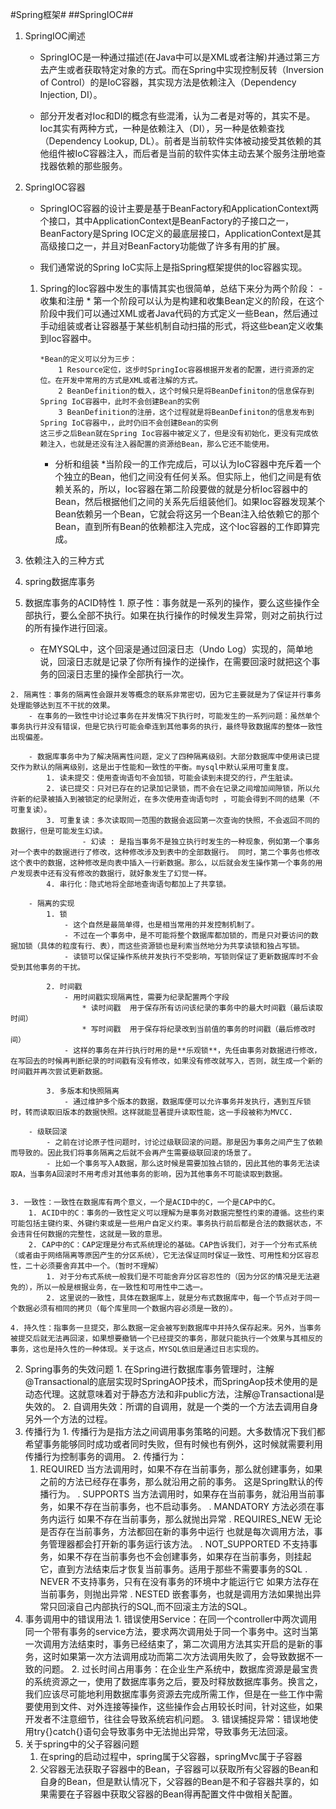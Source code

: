 #Spring框架#
##SpringIOC##
1. SpringIOC阐述
	* SpringIOC是一种通过描述(在Java中可以是XML或者注解)并通过第三方去产生或者获取特定对象的方式。而在Spring中实现控制反转（Inversion of Control）的是IoC容器，其实现方法是依赖注入（Dependency Injection, DI）。
		
	* 部分开发者对Ioc和DI的概念有些混淆，认为二者是对等的，其实不是。Ioc其实有两种方式，一种是依赖注入（DI），另一种是依赖查找（Dependency Lookup, DL）。前者是当前软件实体被动接受其依赖的其他组件被IoC容器注入，而后者是当前的软件实体主动去某个服务注册地查找器依赖的那些服务。

2. SpringIOC容器
	* SpringIOC容器的设计主要是基于BeanFactory和ApplicationContext两个接口，其中ApplicationContext是BeanFactory的子接口之一，BeanFactory是Spring IOC定义的最底层接口，ApplicationContext是其高级接口之一，并且对BeanFactory功能做了许多有用的扩展。

	* 我们通常说的Spring IoC实际上是指Spring框架提供的Ioc容器实现。
	
	 1. Spring的Ioc容器中发生的事情其实也很简单，总结下来分为两个阶段：
			- 收集和注册
			* 第一个阶段可以认为是构建和收集Bean定义的阶段，在这个阶段中我们可以通过XML或者Java代码的方式定义一些Bean，然后通过手动组装或者让容器基于某些机制自动扫描的形式，将这些bean定义收集到Ioc容器中。

			*Bean的定义可以分为三步：
				1 Resource定位，这步时SpringIoc容器根据开发者的配置，进行资源的定位。在开发中常用的方式是XML或者注解的方式。
				2 BeanDefinition的载入，这个时候只是将BeanDefiniton的信息保存到Spring IoC容器中，此时不会创建Bean的实例
				3 BeanDefinition的注册，这个过程就是将BeanDefiniton的信息发布到Spring IoC容器中，，此时仍旧不会创建Bean的实例
			这三步之后Bean就在Spring Ioc容器中被定义了，但是没有初始化，更没有完成依赖注入，也就是还没有注入器配置的资源给Bean，那么它还不能使用。

		- 分析和组装
			*当阶段一的工作完成后，可以认为IoC容器中充斥着一个个独立的Bean，他们之间没有任何关系。但实际上，他们之间是有依赖关系的，所以，Ioc容器在第二阶段要做的就是分析Ioc容器中的Bean，然后根据他们之间的关系先后组装他们。如果Ioc容器发现某个Bean依赖另一个Bean，它就会将这另一个Bean注入给依赖它的那个Bean，直到所有Bean的依赖都注入完成，这个Ioc容器的工作即算完成。

3. 依赖注入的三种方式
	


4. spring数据库事务
  1. 数据库事务的ACID特性
    1. 原子性：事务就是一系列的操作，要么这些操作全部执行，要么全部不执行。如果在执行操作的时候发生异常，则对之前执行过的所有操作进行回滚。
    	- 在MYSQL中，这个回滚是通过回滚日志（Undo Log）实现的，简单地说，回滚日志就是记录了你所有操作的逆操作，在需要回滚时就把这个事务的回滚日志里的操作全部执行一次。

    2. 隔离性：事务的隔离性会跟并发等概念的联系非常密切，因为它主要就是为了保证并行事务处理能够达到互不干扰的效果。
    	- 在事务的一致性中讨论过事务在并发情况下执行时，可能发生的一系列问题：虽然单个事务执行并没有错误，但是它执行可能会牵连到其他事务的执行，最终导致数据库的整体一致性出现偏差。
    	
    	- 数据库事务中为了解决隔离性问题，定义了四种隔离级别。大部分数据库中使用读已提交作为默认的隔离级别，这是出于性能和一致性的平衡。mysql中默认采用可重复度。
    		1. 读未提交：使用查询语句不会加锁，可能会读到未提交的行，产生脏读。
    		2. 读已提交：只对已存在的记录加记录锁，而不会在记录之间增加间隙锁，所以允许新的纪录被插入到被锁定的纪录附近，在多次使用查询语句时 ，可能会得到不同的结果（不可重复读）。
    		3. 可重复读：多次读取同一范围的数据会返回第一次查询的快照，不会返回不同的数据行，但是可能发生幻读。
    				- 幻读 : 是指当事务不是独立执行时发生的一种现象，例如第一个事务对一个表中的数据进行了修改，这种修改涉及到表中的全部数据行。 同时，第二个事务也修改这个表中的数据，这种修改是向表中插入一行新数据。那么，以后就会发生操作第一个事务的用户发现表中还有没有修改的数据行，就好象发生了幻觉一样。
    		4. 串行化：隐式地将全部地查询语句都加上了共享锁。
    	
    	- 隔离的实现
    		1. 锁
    			- 这个自然是最简单得，也是相当常用的并发控制机制了。
    			- 不过在一个事务中，是不可能将整个数据库都加锁的，而是只对要访问的数据加锁（具体的粒度有行、表），而这些资源锁也是利索当然地分为共享读锁和独占写锁。
    			- 读锁可以保证操作系统并发执行不受影响，写锁则保证了更新数据库时不会受到其他事务的干扰。

    		2. 时间戳
    			- 用时间戳实现隔离性，需要为纪录配置两个字段
    				* 读时间戳  用于保存所有访问该纪录的事务中的最大时间戳（最后读取时间）
    				* 写时间戳  用于保存将纪录改到当前值的事务的时间戳（最后修改时间）
    			- 这样的事务在并行执行时用的是**乐观锁**，先任由事务对数据进行修改，在写回去的时候再判断纪录的时间戳有没有修改，如果没有修改就写入，否则，就生成一个新的时间戳并再次尝试更新数据。

    		3. 多版本和快照隔离
    			- 通过维护多个版本的数据，数据库便可以允许事务并发执行，遇到互斥锁时，转而读取旧版本的数据快照。这样就能显著提升读取性能，这一手段被称为MVCC.

    	- 级联回滚
    		- 之前在讨论原子性问题时，讨论过级联回滚的问题。那是因为事务之间产生了依赖而导致的。因此我们将事务隔离之后就不会再产生需要级联回滚的场景了。
    		- 比如一个事务写入A数据，那么这时候是需要加独占锁的，因此其他的事务无法读取A，当事务A回滚时不用考虑对其他事务的影响，因为其他事务不可能读取到数据。
    		

    3. 一致性：一致性在数据库有两个意义，一个是ACID中的C，一个是CAP中的C。
    	1. ACID中的C：事务的一致性定义可以理解为是事务对数据完整性约束的遵循。这些约束可能包括主键约束、外键约束或是一些用户自定义约束。事务执行前后都是合法的数据状态，不会违背任何数据的完整性，这就是一致的意思。
    	2. CAP中的C：CAP定理是分布式系统理论的基础。CAP告诉我们，对于一个分布式系统（或者由于网络隔离等原因产生的分区系统），它无法保证同时保证一致性、可用性和分区容忍性，二十必须要舍弃其中一个。（暂时不理解）
    		1. 对于分布式系统一般我们是不可能舍弃分区容忍性的（因为分区的情况是无法避免的），所以一般是根据业务，在一致性和可用性中二选一。
    		2. 这里说的一致性，具体在数据库上，就是分布式数据库中，每一个节点对于同一个数据必须有相同的拷贝（每个库里同一个数据内容必须是一致的）。

    4. 持久性：指事务一旦提交，那么数据一定会被写到数据库中并持久保存起来。另外，当事务被提交后就无法再回滚，如果想要撤销一个已经提交的事务，那就只能执行一个效果与其相反的事务，这也是持久性的一种体现。关于这点，MYSQL依旧是通过日志实现的。
  2. Spring事务的失效问题
    1. 在Spring进行数据库事务管理时，注解@Transactional的底层实现时SpringAOP技术，而SpringAop技术使用的是动态代理。这就意味着对于静态方法和非public方法，注解@Transactional是失效的。
    2. 自调用失效：所谓的自调用，就是一个类的一个方法去调用自身另外一个方法的过程。
  3. 传播行为
    1. 传播行为是指方法之间调用事务策略的问题。大多数情况下我们都希望事务能够同时成功或者同时失败，但有时候也有例外，这时候就需要利用传播行为控制事务的调用。
    2. 传播行为：
    	1. REQUIRED		当方法调用时，如果不存在当前事务，那么就创建事务，如果之前的方法已经存在事务，那么就沿用之前的事务。		这是Spring默认的传播行为。
    		. SUPPORTS		当方法调用时，如果存在当前事务，就沿用当前事务，如果不存在当前事务，也不启动事务。
    		. MANDATORY	方法必须在事务内运行		如果不存在当前事务，那么就抛出异常
    		. REQUIRES_NEW	无论是否存在当前事务，方法都回在新的事务中运行		也就是每次调用方法，事务管理器都会打开新的事务运行该方法。
    		. NOT_SUPPORTED	不支持事务，如果不存在当前事务也不会创建事务，如果存在当前事务，则挂起它，直到方法结束后才恢复当前事务。适用于那些不需要事务的SQL
    		. NEVER	不支持事务，只有在没有事务的环境中才能运行它		如果方法存在当前事务，则抛出异常
    		. NESTED	嵌套事务，也就是调用方法如果抛出异常只回滚自己内部执行的SQL,而不回滚主方法的SQL。
  4. 事务调用中的错误用法
    1. 错误使用Service：在同一个controller中两次调用同一个带有事务的service方法，要求两次调用处于同一个事务中。这时当第一次调用方法结束时，事务已经结束了，第二次调用方法其实开启的是新的事务，这时如果第一次方法调用成功而第二次方法调用失败了，会导致数据不一致的问题。
    2. 过长时间占用事务：在企业生产系统中，数据库资源是最宝贵的系统资源之一，使用了数据库事务之后，要及时释放数据库事务。换言之，我们应该尽可能地利用数据库事务资源去完成所需工作，但是在一些工作中需要使用到文件、对外连接等操作，这些操作会占用较长时间，针对这些，如果开发者不注意细节，往往会导致系统宕机问题。
    3. 错误捕捉异常：错误地使用try{}catch{}语句会导致事务中无法抛出异常，导致事务无法回滚。
  5. 关于spring中的父子容器问题
     1. 在spring的启动过程中，spring属于父容器，springMvc属于子容器
     2. 父容器无法获取子容器中的Bean，子容器可以获取所有父容器的Bean和自身的Bean，但是默认情况下，父容器的Bean是不和子容器共享的，如果需要在子容器中获取父容器的Bean得再配置文件中做相关配置。
